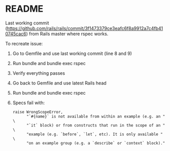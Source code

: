 # README

Last working commit (https://github.com/rails/rails/commit/3f1473379ce3eafc6f8a9912a7c4fb410745cac6) from Rails master where rspec works.

To recreate issue:

1. Go to Gemfile and use last working commit (line 8 and 9)
2. Run bundle and bundle exec rspec
3. Verify everything passes
4. Go back to Gemfile and use latest Rails head
5. Run bundle and bundle exec rspec
4. Specs fail with:

       raise WrongScopeError,
             "`#{name}` is not available from within an example (e.g. an " \
             "`it` block) or from constructs that run in the scope of an " \
             "example (e.g. `before`, `let`, etc). It is only available " \
             "on an example group (e.g. a `describe` or `context` block)."

